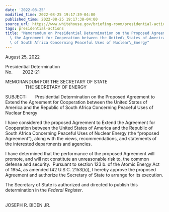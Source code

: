 ```yaml
---
date: '2022-08-25'
modified_time: 2022-08-25 19:17:39-04:00
published_time: 2022-08-25 19:17:38-04:00
source_url: https://www.whitehouse.gov/briefing-room/presidential-actions/2022/08/25/memorandum-on-presidential-determination-on-the-proposed-agreement-to-extend-the-agreement-for-cooperation-between-the-united-states-of-america-and-the-republic-of-south-africa-concerning-peaceful-use/
tags: presidential-actions
title: "Memorandum on Presidential Determination on the Proposed Agreement to Extend\
  \ the Agreement for Cooperation between the United\_States of America and the Republic\
  \ of South Africa Concerning Peaceful Uses of Nuclear\_Energy"
---
```

 
August 25, 2022  

Presidential Determination  
No.        2022-21        

MEMORANDUM FOR THE SECRETARY OF STATE  
                THE SECRETARY OF ENERGY

SUBJECT:       Presidential Determination on the Proposed Agreement to
Extend the Agreement for Cooperation between the United States of
America and the Republic of South Africa Concerning Peaceful Uses of
Nuclear Energy  
  
I have considered the proposed Agreement to Extend the Agreement for
Cooperation between the United States of America and the Republic of
South Africa Concerning Peaceful Uses of Nuclear Energy (the “proposed
Agreement”), along with the views, recommendations, and statements of
the interested departments and agencies.  
  
I have determined that the performance of the proposed Agreement will
promote, and will not constitute an unreasonable risk to, the common
defense and security.  Pursuant to section 123 b. of the Atomic Energy
Act of 1954, as amended (42 U.S.C. 2153(b)), I hereby approve the
proposed Agreement and authorize the Secretary of State to arrange for
its execution.  
  
The Secretary of State is authorized and directed to publish this
determination in the *Federal Register*.  
                            

JOSEPH R. BIDEN JR.
